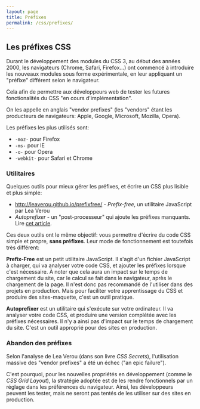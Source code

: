 ```yaml
---
layout: page
title: Préfixes
permalink: /css/prefixes/
---
```



## Les préfixes CSS

Durant le développement des modules du CSS 3, au début des années 2000, les navigateurs (Chrome, Safari, Firefox...) ont commencé à introduire les nouveaux modules sous forme expérimentale, en leur appliquant un "préfixe" différent selon le navigateur. 

Cela afin de permettre aux développeurs web de tester les futures fonctionalités du CSS "en cours d'implémentation".

On les appelle en anglais "vendor prefixes" (les "vendors" étant les producteurs de navigateurs: Apple, Google, Microsoft, Mozilla, Opera).

Les préfixes les plus utilisés sont:  

* `-moz-` pour Firefox
* `-ms-` pour IE
* `-o-` pour Opera
* `-webkit-` pour Safari et Chrome

### Utilitaires

Quelques outils pour mieux gérer les préfixes, et écrire un CSS plus lisible et plus simple:

* http://leaverou.github.io/prefixfree/ - *Prefix-free*, un utilitaire JavaScript par Lea Verou
* *Autoprefixer* - un "post-processeur" qui ajoute les préfixes manquants. Lire [cet article](https://css-tricks.com/autoprefixer/).

Ces deux outils ont le même objectif: vous permettre d'écrire du code CSS simple et propre, **sans préfixes**. Leur mode de fonctionnement est toutefois très différent:

**Prefix-Free** est un petit utilitaire JavaScript. Il s'agit d'un fichier JavaScript à charger, qui va analyser votre code CSS, et ajouter les préfixes lorsque c'est nécessaire. À noter que cela aura un impact sur le temps de chargement du site, car le calcul se fait dans le navigateur, après le chargement de la page. Il n'est donc pas recommandé de l'utiliser dans des projets en production. Mais pour faciliter votre apprentissage du CSS et produire des sites-maquette, c'est un outil pratique.

**Autoprefixer** est un utilitaire qui s'exécute sur votre ordinateur. Il va analyser votre code CSS, et produire une version complétée avec les préfixes nécessaires. Il n'y a ainsi pas d'impact sur le temps de chargement du site. C'est un outil approprié pour des sites en production.

### Abandon des préfixes

Selon l'analyse de Lea Verou (dans son livre *CSS Secrets*), l'utilisation massive des "vendor prefixes" a été un échec ("an epic failure").

C'est pourquoi, pour les nouvelles propriétés en développement (comme le *CSS Grid Layout*), la stratégie adoptée est de les rendre fonctionnels par un réglage dans les préférences du navigateur. Ainsi, les développeurs peuvent les tester, mais ne seront pas tentés de les utiliser sur des sites en production.